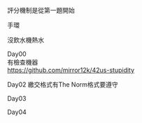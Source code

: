 
評分機制是從第一題開始  

手環

沒飲水機熱水 

Day00  
有檢查機器  
https://github.com/mirror12k/42us-stupidity  

Day02
繳交格式有The Norm格式要遵守

Day03

Day04  
